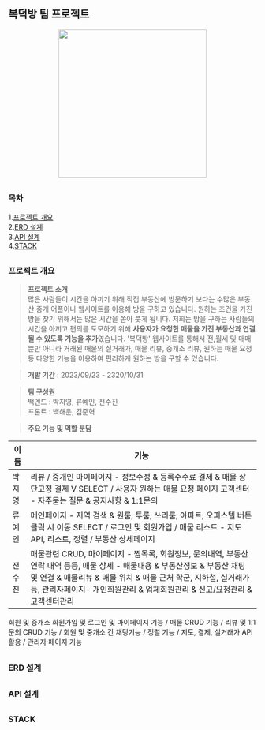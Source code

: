 ## 복덕방 팀 프로젝트
<p align="center"> <img width="300" src="https://github.com/jiyoung3725/BokDuckBang/assets/130877885/fb6241a7-749c-4867-b8d9-1d3e4ebb5943"></p>

##
### 목차
1.[프로젝트 개요](#프로젝트-개요)  
2.[ERD 설계](#erd-설계)  
3.[API 설계](#api-설계)   
4.[STACK](#stack)
 
##
### 프로젝트 개요

>**프로젝트 소개**   
많은 사람들이 시간을 아끼기 위해 직접 부동산에 방문하기 보다는 수많은 부동산 중개 어플이나 웹사이트를 이용해 방을 구하고 있습니다.
원하는 조건을 가진 방을 찾기 위해서는 많은 시간을 쏟아 붓게 됩니다. 저희는 방을 구하는 사람들의 시간을 아끼고 편의를 도모하기 위해
**사용자가 요청한 매물을 가진 부동산과 연결될 수 있도록 기능을 추가**였습니다. '복덕방' 웹사이트를 통해서 전,월세 및 매매뿐만 아니라
거래된 매물의 실거래가, 매물 리뷰, 중개소 리뷰, 원하는 매물 요청 등 다양한 기능을 이용하여 편리하게 원하는 방을 구할 수 있습니다.
 

>**개발 기간** : 2023/09/23 - 2320/10/31

>**팀 구성원**   
 백엔드 : 박지영, 류예인, 전수진  <br>
 프론트 : 백해운, 김준혁

> **주요 기능 및 역할 분담**     <br>

|이름|기능|
|------|---|
|박지영|리뷰  / 중개인 마이페이지 - 정보수정 & 등록수수료 결제 & 매물 상단고정 결제 V SELECT / 사용자 원하는 매물 요청 페이지 고객센터 - 자주묻는 질문 & 공지사항 & 1:1문의 | 
|류예인|메인페이지 - 지역 검색 & 원룸, 투룸, 쓰리룸, 아파트, 오피스텔 버튼 클릭 시 이동 SELECT / 로그인 및 회원가입 / 매물 리스트 - 지도API, 리스트, 정렬 / 부동산 상세페이지|
|전수진|매물관련 CRUD,    마이페이지 - 찜목록, 회원정보, 문의내역, 부동산 연락 내역 등등,    매물 상세 - 매물내용 & 부동산정보 & 부동산 채팅 및 연결 & 매물리뷰  & 매물 위치 & 매물 근처 학군,  지하철, 실거래가 등,     관리자페이지- 개인회원관리 & 업체회원관리 & 신고/요청관리 & 고객센터관리|


회원 및 중개소 회원가입 및 로그인 및 마이페이지 기능 / 매물 CRUD 기능 / 리뷰 및 1:1문의 CRUD 기능 / 회원 및 중개소 간 채팅기능 / 정렬 기능 /
지도, 결제, 실거래가 API 활용 / 관리자 페이지 기능 

##

### ERD 설계

##

### API 설계

##

### STACK
